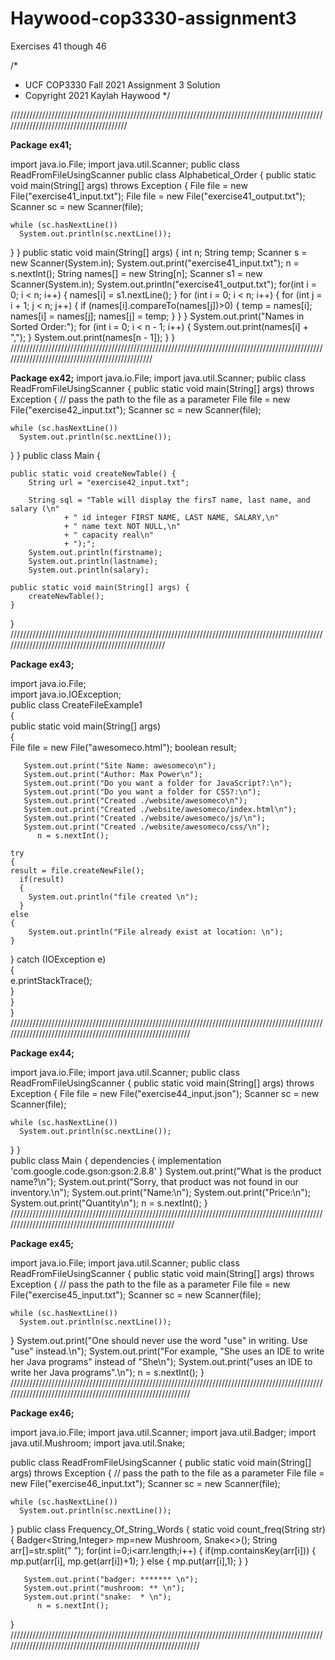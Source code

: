 # Haywood-cop3330-assignment3
 Exercises 41 though 46
 
/*
 *  UCF COP3330 Fall 2021 Assignment 3 Solution
 *  Copyright 2021 Kaylah Haywood
 */
 
 ////////////////////////////////////////////////////////////////////////////////////////////////////////////////////////////////////////
 
**Package ex41;**

import java.io.File;
import java.util.Scanner;
public class ReadFromFileUsingScanner
public class Alphabetical_Order
{
    public static void main(String[] args) throws Exception
  {
    File file = new File("exercise41_input.txt");
    File file = new File("exercise41_output.txt");
    Scanner sc = new Scanner(file);
    
    while (sc.hasNextLine())
      System.out.println(sc.nextLine());
  }
}
    public static void main(String[] args) 
    {
        int n;
        String temp;
        Scanner s = new Scanner(System.in);
        System.out.print("exercise41_input.txt");
        n = s.nextInt();
        String names[] = new String[n];
        Scanner s1 = new Scanner(System.in);
        System.out.println("exercise41_output.txt");
        for(int i = 0; i < n; i++)
        {
            names[i] = s1.nextLine();
        }
        for (int i = 0; i < n; i++)
        {
            for (int j = i + 1; j < n; j++) 
            {
                if (names[i].compareTo(names[j])>0) 
                {
                    temp = names[i];
                    names[i] = names[j];
                    names[j] = temp;
                }
            }
        }
        System.out.print("Names in Sorted Order:");
        for (int i = 0; i < n - 1; i++) 
        {
            System.out.print(names[i] + ",");
        }
        System.out.print(names[n - 1]);
    }
}
////////////////////////////////////////////////////////////////////////////////////////////////////////////////////////////////////////////////

**Package ex42;**
import java.io.File;
import java.util.Scanner;
public class ReadFromFileUsingScanner
{
  public static void main(String[] args) throws Exception
  {
    // pass the path to the file as a parameter
    File file = new File("exercise42_input.txt");
    Scanner sc = new Scanner(file);
 
    while (sc.hasNextLine())
      System.out.println(sc.nextLine());
  }
}
    public class Main {

    public static void createNewTable() {
        String url = "exercise42_input.txt";
        
        String sql = "Table will display the firsT name, last name, and salary (\n"
                + "	id integer FIRST NAME, LAST NAME, SALARY,\n"
                + "	name text NOT NULL,\n"
                + "	capacity real\n"
                + ");";
        System.out.println(firstname);
        System.out.println(lastname);
        System.out.println(salary);
        
    public static void main(String[] args) {
        createNewTable();
    }

}
////////////////////////////////////////////////////////////////////////////////////////////////////////////////////////////////////////////////////

**Package ex43;**
  
import java.io.File;  
import java.io.IOException;  
public class CreateFileExample1   
{  
  public static void main(String[] args)   
  {     
    File file = new File("awesomeco.html");
    boolean result;  
    
       System.out.print("Site Name: awesomeco\n");
       System.out.print("Author: Max Power\n");
       System.out.print("Do you want a folder for JavaScript?:\n");
       System.out.print("Do you want a folder for CSS?:\n");
       System.out.print("Created ./website/awesomeco\n");
       System.out.print("Created ./website/awesomeco/index.html\n");
       System.out.print("Created ./website/awesomeco/js/\n");
       System.out.print("Created ./website/awesomeco/css/\n");
          n = s.nextInt();
          
    try   
    {  
    result = file.createNewFile(); 
      if(result)     
      {  
        System.out.println("file created \n");
      }  
    else  
    { 
        System.out.println("File already exist at location: \n");  
    }  
  } 
 catch (IOException e)   
 {  
   e.printStackTrace();    
   }         
 }  
}  
////////////////////////////////////////////////////////////////////////////////////////////////////////////////////////////////////////////////////////////

**Package ex44;**

import java.io.File;
import java.util.Scanner;
public class ReadFromFileUsingScanner
{
  public static void main(String[] args) throws Exception
  {
    File file = new File("exercise44_input.json");
    Scanner sc = new Scanner(file);
 
    while (sc.hasNextLine())
      System.out.println(sc.nextLine());
  }
}  
public class Main {
  dependencies {
      implementation 'com.google.code.gson:gson:2.8.8'
  }
       System.out.print("What is the product name?\n");
       System.out.print("Sorry, that product was not found in our inventory.\n");
       System.out.print("Name:\n");
       System.out.print("Price:\n");
       System.out.print("Quantity\n");
          n = s.nextInt();
}
///////////////////////////////////////////////////////////////////////////////////////////////////////////////////////////////////////////////////////

**Package ex45;**

import java.io.File;
import java.util.Scanner;
public class ReadFromFileUsingScanner
{
  public static void main(String[] args) throws Exception
  {
    // pass the path to the file as a parameter
    File file = new File("exercise45_input.txt");
    Scanner sc = new Scanner(file);
 
    while (sc.hasNextLine())
      System.out.println(sc.nextLine());
  }
      System.out.print("One should never use the word "use" in writing. Use "use" instead.\n");
      System.out.print("For example, "She uses an IDE to write her Java programs" instead of "She\n");
      System.out.print("uses an IDE to write her Java programs".\n");
          n = s.nextInt();
}
////////////////////////////////////////////////////////////////////////////////////////////////////////////////////////////////////////////////////////////

**Package ex46;**

import java.io.File;
import java.util.Scanner;
import java.util.Badger;
import java.util.Mushroom;
import java.util.Snake;

public class ReadFromFileUsingScanner
{
  public static void main(String[] args) throws Exception
  {
    // pass the path to the file as a parameter
    File file = new File("exercise46_input.txt");
    Scanner sc = new Scanner(file);
 
    while (sc.hasNextLine())
      System.out.println(sc.nextLine());
  }
  public class Frequency_Of_String_Words 
  {
        static void count_freq(String str)
        {
        Badger<String,Integer> mp=new Mushroom, Snake<>();
        String arr[]=str.split(" ");
               for(int i=0;i<arr.length;i++)
               {
                  if(mp.containsKey(arr[i]))
                  {
                     mp.put(arr[i], mp.get(arr[i])+1);
                  }
               else
                  {
                     mp.put(arr[i],1);
                  }
               }
               
       System.out.print("badger: ******* \n");
       System.out.print("mushroom: ** \n");
       System.out.print("snake:  * \n");
          n = s.nextInt();
}
///////////////////////////////////////////////////////////////////////////////////////////////////////////////////////////////////////////////////////////////
